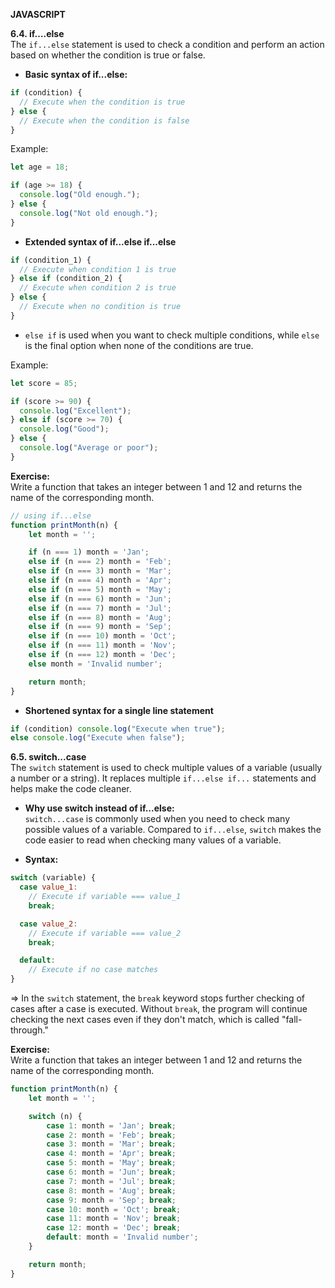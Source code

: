 **JAVASCRIPT**

**6.4. if….else**  
The `if...else` statement is used to check a condition and perform an action based on whether the condition is true or false.  
* **Basic syntax of if...else:**
```javascript
if (condition) {
  // Execute when the condition is true
} else {
  // Execute when the condition is false
}
```

Example:  
```javascript
let age = 18;

if (age >= 18) {
  console.log("Old enough.");
} else {
  console.log("Not old enough.");
}
```

* **Extended syntax of if...else if...else**  
```javascript
if (condition_1) {
  // Execute when condition 1 is true
} else if (condition_2) {
  // Execute when condition 2 is true
} else {
  // Execute when no condition is true
}
```
- `else if` is used when you want to check multiple conditions, while `else` is the final option when none of the conditions are true.

Example:  
```javascript
let score = 85;

if (score >= 90) {
  console.log("Excellent");
} else if (score >= 70) {
  console.log("Good");
} else {
  console.log("Average or poor");
}
```

**Exercise:**  
Write a function that takes an integer between 1 and 12 and returns the name of the corresponding month.  
```javascript
// using if...else
function printMonth(n) {
    let month = '';

    if (n === 1) month = 'Jan';
    else if (n === 2) month = 'Feb';
    else if (n === 3) month = 'Mar';
    else if (n === 4) month = 'Apr';
    else if (n === 5) month = 'May';
    else if (n === 6) month = 'Jun';
    else if (n === 7) month = 'Jul';
    else if (n === 8) month = 'Aug';
    else if (n === 9) month = 'Sep';
    else if (n === 10) month = 'Oct';
    else if (n === 11) month = 'Nov';
    else if (n === 12) month = 'Dec';
    else month = 'Invalid number';

    return month;
}
```

* **Shortened syntax for a single line statement**  
```javascript
if (condition) console.log("Execute when true");
else console.log("Execute when false");
```

**6.5. switch...case**  
The `switch` statement is used to check multiple values of a variable (usually a number or a string). It replaces multiple `if...else if...` statements and helps make the code cleaner.  
- **Why use switch instead of if...else:**  
`switch...case` is commonly used when you need to check many possible values of a variable. Compared to `if...else`, `switch` makes the code easier to read when checking many values of a variable.

* **Syntax:**
```javascript
switch (variable) {
  case value_1:
    // Execute if variable === value_1
    break;

  case value_2:
    // Execute if variable === value_2
    break;

  default:
    // Execute if no case matches
}
```

=> In the `switch` statement, the `break` keyword stops further checking of cases after a case is executed. Without `break`, the program will continue checking the next cases even if they don't match, which is called "fall-through."

**Exercise:**  
Write a function that takes an integer between 1 and 12 and returns the name of the corresponding month.  
```javascript
function printMonth(n) {
    let month = '';

    switch (n) {
        case 1: month = 'Jan'; break;
        case 2: month = 'Feb'; break;
        case 3: month = 'Mar'; break;
        case 4: month = 'Apr'; break;
        case 5: month = 'May'; break;
        case 6: month = 'Jun'; break;
        case 7: month = 'Jul'; break;
        case 8: month = 'Aug'; break;
        case 9: month = 'Sep'; break;
        case 10: month = 'Oct'; break;
        case 11: month = 'Nov'; break;
        case 12: month = 'Dec'; break;
        default: month = 'Invalid number';
    }

    return month;
}
```